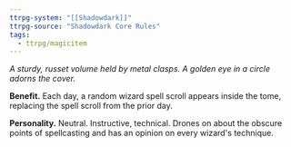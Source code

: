 ```yaml
---
ttrpg-system: "[[Shadowdark]]"
ttrpg-source: "Shadowdark Core Rules"
tags:
  - ttrpg/magicitem
---
```

*A sturdy, russet volume held by metal clasps. A golden eye in a circle adorns the cover.*

**Benefit.** Each day, a random wizard spell scroll appears inside the tome, replacing the spell scroll from the prior day. 

**Personality.** Neutral. Instructive, technical. Drones on about the obscure points of spellcasting and has an opinion on every wizard's technique.

